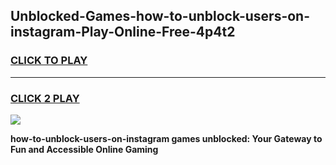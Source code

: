 
## Unblocked-Games-how-to-unblock-users-on-instagram-Play-Online-Free-4p4t2
<h3>
<a href="https://premium76.site?title=how-to-unblock-users-on-instagram&ref=26A">CLICK TO PLAY</a></h3>
<hr>

<h3>
<a href="https://premium76.site?title=how-to-unblock-users-on-instagram&ref=26A">CLICK 2 PLAY</a>
  
</h3>

<a href="https://premium76.site?title=how-to-unblock-users-on-instagram&ref=26A"><img src="https://clearcache.store/games.png"></a>


**how-to-unblock-users-on-instagram games unblocked: Your Gateway to Fun and Accessible Online Gaming**
